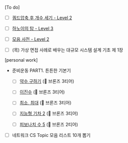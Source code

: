 
[To do]
- [ ]    [쿼드압축 후 개수 세기 - Level 2](https://school.programmers.co.kr/learn/courses/30/lessons/68936)  
- [ ]   [하노이의 탑 - Level 3](https://school.programmers.co.kr/learn/courses/30/lessons/12946)  
- [ ]   [모음 사전 - Level 2](https://school.programmers.co.kr/learn/courses/30/lessons/84512)

- [ ] (목) 가상 면접 사례로 배우는 대규모 시스템 설계 기초 제 1장 

[personal work]
* 준비운동 PART1. 튼튼한 기본기
	- [ ]  [약수 구하기](https://www.acmicpc.net/problem/2501) (🥉 브론즈 3티어)
	- [ ]   [이진수](https://www.acmicpc.net/problem/3460) (🥉 브론즈 3티어)
	- [ ]   [최소, 최대](https://www.acmicpc.net/problem/10818) (🥉 브론즈 3티어)
	- [ ]   [지능형 기차 2](https://www.acmicpc.net/problem/2460) (🥉 브론즈 3티어)
	- [ ]   [피보나치 수 5](https://www.acmicpc.net/problem/10870) (🥉 브론즈 2티어)


- [ ] 네트워크 CS Topic 모음 리스트 10개 뽑기 